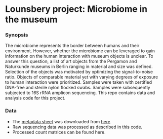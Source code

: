 # Lounsbery project: Microbiome in the museum

### Synopsis
The microbiome represents the border between humans and their environment. However, whether the microbiome can be leveraged to gain information on the human interaction with museum objects is unclear. To answer this question, a list of art objects from the Pergamon and Naturkunde museums in Berlin ranging in material and size was defined. Selection of the objects was motivated by optimizing the signal-to-noise ratio. Objects of comparable material yet with varying degrees of exposure to human interaction were prioritized. Samples were taken with certified DNA-free and sterile nylon flocked swabs. Samples were subsequently subjected to 16S rRNA amplicon sequencing. This repo contains data and analysis code for this project.

### Data
- The [metadata sheet](https://github.com/lkmklsmn/lounsbery/blob/main/data/sample_sheet_data_science%20-%20Tabelle1.tsv) was downloaded from [here](https://docs.google.com/spreadsheets/d/1JjJi1Qhh_Y7oP3SJF-D0qrZ5g8ICtIiVOHoJu9dP-SI/edit#gid=1968824087).
- Raw sequencing data was processed as described in this code.
- Processed count matrices can be found here. 
